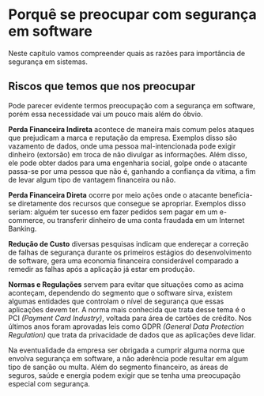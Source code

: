 # Porquê se preocupar com segurança em software
Neste capítulo vamos compreender quais as razões para importância de segurança em sistemas.

## Riscos que temos que nos preocupar
Pode parecer evidente termos preocupação com a segurança em software, porém essa necessidade vai um pouco mais além do óbvio.

**Perda Financeira Indireta** acontece de maneira mais comum pelos ataques que prejudicam a marca e reputação da empresa. Exemplos disso são vazamento de dados, onde uma pessoa mal-intencionada pode exigir dinheiro (extorsão) em troca de não divulgar as informações. Além disso, ele pode obter dados para uma engenharia social, golpe onde o atacante passa-se por uma pessoa que não é, ganhando a confiança da vítima, a fim de levar algum tipo de vantagem financeira ou não. 

**Perda Financeira Direta** ocorre por meio ações onde o atacante beneficia-se diretamente dos recursos que consegue se apropriar. Exemplos disso seriam: alguém ter sucesso em fazer pedidos sem pagar em um e-commerce, ou transferir dinheiro de uma conta fraudada em um Internet Banking.

**Redução de Custo** diversas pesquisas indicam que endereçar a correção de falhas de segurança durante os primeiros estágios do desenvolvimento de software, gera uma economia financeira considerável comparado a remedir as falhas após a aplicação já estar em produção.

**Normas e Regulações** servem para evitar que situações como as acima aconteçam, dependendo do segmento que o software sirva, existem algumas entidades que controlam o nível de segurança que essas aplicações devem ter. A norma mais conhecida que trata desse tema é o PCI _(Payment Card Industry)_, voltada para área de cartões de crédito. Nos últimos anos foram aprovadas leis como GDPR _(General Data Protection Regulation)_ que trata da privacidade de dados que as aplicações deve lidar. 

Na eventualidade da empresa ser obrigada a cumprir alguma norma que envolva segurança em software, a não aderência pode resultar em algum tipo de sanção ou multa. Além do segmento financeiro, as áreas de seguros, saúde e energia podem exigir que se tenha uma preocupação especial com segurança.
